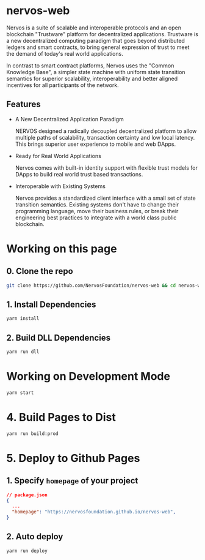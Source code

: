 # nervos-web

Nervos is a suite of scalable and interoperable protocols and an open blockchain "Trustware" platform for decentralized applications. Trustware is a new decentralized computing paradigm that goes beyond distributed ledgers and smart contracts, to bring general expression of trust to meet the demand of today's real world applications.

In contrast to smart contract platforms, Nervos uses the "Common Knowledge Base", a simpler state machine with uniform state transition semantics for superior scalability, interoperability and better aligned incentives for all participants of the network.

## Features

* A New Decentralized Application Paradigm

  NERVOS designed a radically decoupled decentralized platform to allow multiple paths of scalability, transaction certainty and low local latency. This brings superior user experience to mobile and web DApps.

* Ready for Real World Applications

  Nervos comes with built-in identity support with flexible trust models for DApps to build real world trust based transactions.

* Interoperable with Existing Systems

  Nervos provides a standardized client interface with a small set of state transition semantics. Existing systems don't have to change their programming language, move their business rules, or break their engineering best practices to integrate with a world class public blockchain.

# Working on this page

## 0. Clone the repo

```bash
git clone https://github.com/NervosFoundation/nervos-web && cd nervos-web
```

## 1. Install Dependencies

```bash
yarn install
```

## 2. Build DLL Dependencies

```bash
yarn run dll
```

# Working on Development Mode

```bash
yarn start
```

# 4. Build Pages to Dist

```bash
yarn run build:prod
```

# 5. Deploy to Github Pages

## 1. Specify `homepage` of your project

```json
// package.json
{
  ...
  "homepage": "https://nervosfoundation.github.io/nervos-web",
}
```

## 2. Auto deploy

```bash
yarn run deploy
```
